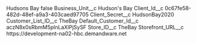 <?xml version="1.0" encoding="UTF-8"?>
<CustomMetadata xmlns="http://soap.sforce.com/2006/04/metadata" xmlns:xsi="http://www.w3.org/2001/XMLSchema-instance" xmlns:xsd="http://www.w3.org/2001/XMLSchema">
    <label>Hudsons Bay</label>
    <protected>false</protected>
    <values>
        <field>Business_Unit__c</field>
        <value xsi:type="xsd:string">Hudson&apos;s Bay</value>
    </values>
    <values>
        <field>Client_Id__c</field>
        <value xsi:type="xsd:string">0c67fe58-482d-48ef-a9a3-403caed97705</value>
    </values>
    <values>
        <field>Client_Secret__c</field>
        <value xsi:type="xsd:string">HudsonBay2020</value>
    </values>
    <values>
        <field>Customer_List_ID__c</field>
        <value xsi:type="xsd:string">TheBay</value>
    </values>
    <values>
        <field>Default_Customer_Id__c</field>
        <value xsi:type="xsd:string">aczN8x0sRbmM5plnLaXlPjSySF</value>
    </values>
    <values>
        <field>Store_ID__c</field>
        <value xsi:type="xsd:string">TheBay</value>
    </values>
    <values>
        <field>Storefront_URL__c</field>
        <value xsi:type="xsd:string">https://development-na02-hbc.demandware.net</value>
    </values>
</CustomMetadata>
